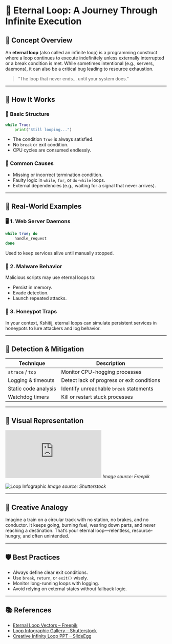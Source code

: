 # 🔁 Eternal Loop: A Journey Through Infinite Execution

## 🌌 Concept Overview

An **eternal loop** (also called an infinite loop) is a programming construct where a loop continues to execute indefinitely unless externally interrupted or a break condition is met. While sometimes intentional (e.g., servers, daemons), it can also be a critical bug leading to resource exhaustion.

> “The loop that never ends… until your system does.”

---

## 🧠 How It Works

### 🔄 Basic Structure

```python
while True:
    print("Still looping...")
```

- The condition `True` is always satisfied.
- No `break` or exit condition.
- CPU cycles are consumed endlessly.

### 🧨 Common Causes

- Missing or incorrect termination condition.
- Faulty logic in `while`, `for`, or `do-while` loops.
- External dependencies (e.g., waiting for a signal that never arrives).

---

## 🧪 Real-World Examples

### 🖥️ 1. Web Server Daemons

```bash
while true; do
    handle_request
done
```

Used to keep services alive until manually stopped.

### 🧬 2. Malware Behavior

Malicious scripts may use eternal loops to:
- Persist in memory.
- Evade detection.
- Launch repeated attacks.

### 🧱 3. Honeypot Traps

In your context, Kshitij, eternal loops can simulate persistent services in honeypots to lure attackers and log behavior.

---

## 🧰 Detection & Mitigation

| Technique              | Description                                 |
|------------------------|---------------------------------------------|
| `strace` / `top`       | Monitor CPU-hogging processes               |
| Logging & timeouts     | Detect lack of progress or exit conditions |
| Static code analysis   | Identify unreachable `break` statements     |
| Watchdog timers        | Kill or restart stuck processes             |

---

## 🎨 Visual Representation

![Eternal Loop Concept Art](https://www.freepik.com/free-vector/infinity-loop-concept-illustration_11669757.htm)
*Image source: Freepik*

![Loop Infographic](https://www.shutterstock.com/search/loop-infographic)
*Image source: Shutterstock*

---

## 🧭 Creative Analogy

Imagine a train on a circular track with no station, no brakes, and no conductor. It keeps going, burning fuel, wearing down parts, and never reaching a destination. That’s your eternal loop—relentless, resource-hungry, and often unintended.

---

## 🛡️ Best Practices

- Always define clear exit conditions.
- Use `break`, `return`, or `exit()` wisely.
- Monitor long-running loops with logging.
- Avoid relying on external states without fallback logic.

---

## 📚 References

- [Eternal Loop Vectors – Freepik](https://www.freepik.com/vectors/eternal-loop)
- [Loop Infographic Gallery – Shutterstock](https://www.shutterstock.com/search/loop-infographic)
- [Creative Infinity Loop PPT – SlideEgg](https://www.slideegg.com/infinity-loop-powerpoint-template-4)
